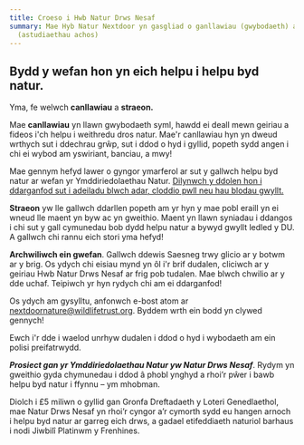 ```yaml
---
title: Croeso i Hwb Natur Drws Nesaf
summary: Mae Hyb Natur Nextdoor yn gasgliad o ganllawiau (gwybodaeth) a straeon
  (astudiaethau achos)
---
```

## Bydd y wefan hon yn eich helpu i helpu byd natur.

Yma, fe welwch **canllawiau** a **straeon.** 

Mae **canllawiau** yn llawn gwybodaeth syml, hawdd ei deall mewn geiriau a fideos i'ch helpu i weithredu dros natur. Mae'r canllawiau hyn yn dweud wrthych sut i ddechrau grŵp, sut i ddod o hyd i gyllid, popeth sydd angen i chi ei wybod am yswiriant, banciau, a mwy!

Mae gennym hefyd lawer o gyngor ymarferol ar sut y gallwch helpu byd natur ar wefan yr Ymddiriedolaethau Natur. [Dilynwch y ddolen hon i ddarganfod sut i adeiladu blwch adar, cloddio pwll neu hau blodau gwyllt.](<https://www.wildlifetrusts. org/camau gweithredu>) 

**Straeon** yw lle gallwch ddarllen popeth am yr hyn y mae pobl eraill yn ei wneud lle maent yn byw ac yn gweithio. Maent yn llawn syniadau i ddangos i chi sut y gall cymunedau bob dydd helpu natur a bywyd gwyllt ledled y DU. A gallwch chi rannu eich stori yma hefyd!

**Archwiliwch ein gwefan**. Gallwch ddewis Saesneg trwy glicio ar y botwm ar y brig. Os ydych chi eisiau mynd yn ôl i'r brif dudalen, cliciwch ar y geiriau Hwb Natur Drws Nesaf ar frig pob tudalen. Mae blwch chwilio ar y dde uchaf. Teipiwch yr hyn rydych chi am ei ddarganfod!

Os ydych am gysylltu, anfonwch e-bost atom ar [nextdoornature@wildlifetrust.org](mailto:nextdoornature@wildlifetrust.org). Byddem wrth ein bodd yn clywed gennych!

Ewch i'r dde i waelod unrhyw dudalen i ddod o hyd i wybodaeth am ein polisi preifatrwydd.

***Prosiect gan yr Ymddiriedolaethau Natur yw Natur Drws Nesaf***. Rydym yn gweithio gyda chymunedau i ddod â phobl ynghyd a rhoi’r pŵer i bawb helpu byd natur i ffynnu – ym mhobman.

Diolch i £5 miliwn o gyllid gan Gronfa Dreftadaeth y Loteri Genedlaethol, mae Natur Drws Nesaf yn rhoi’r cyngor a’r cymorth sydd eu hangen arnoch i helpu byd natur ar garreg eich drws, a gadael etifeddiaeth naturiol barhaus i nodi Jiwbilî Platinwm y Frenhines.